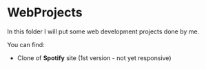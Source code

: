 # WebProjects

In this folder I will put some web development projects done by me.

You can find:
<ul>
  <li>Clone of <strong>Spotify</strong> site (1st version - not yet responsive)</li>
</ul>
